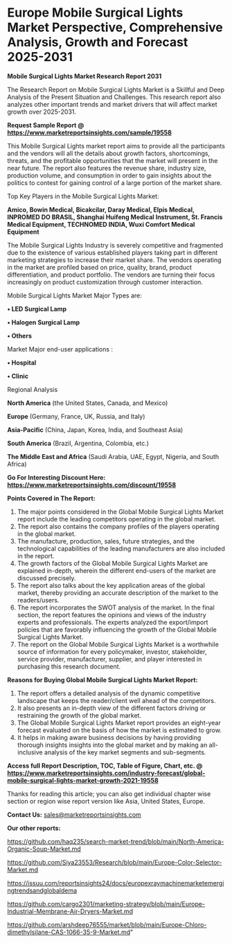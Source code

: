 # Europe Mobile Surgical Lights Market Perspective, Comprehensive Analysis, Growth and Forecast 2025-2031

<strong>Mobile Surgical Lights Market Research Report 2031</strong>

The Research Report on Mobile Surgical Lights Market is a Skillful and Deep Analysis of the Present Situation and Challenges. This research report also analyzes other important trends and market drivers that will affect market growth over 2025-2031.

<strong>Request Sample Report @ <a href=https://www.marketreportsinsights.com/sample/19558>https://www.marketreportsinsights.com/sample/19558</a></strong>

This Mobile Surgical Lights market report aims to provide all the participants and the vendors will all the details about growth factors, shortcomings, threats, and the profitable opportunities that the market will present in the near future. The report also features the revenue share, industry size, production volume, and consumption in order to gain insights about the politics to contest for gaining control of a large portion of the market share.

Top Key Players in the Mobile Surgical Lights Market:

<strong>Amico, Bowin Medical, Bicakcilar, Daray Medical, Elpis Medical, INPROMED DO BRASIL, Shanghai Huifeng Medical Instrument, St. Francis Medical Equipment, TECHNOMED INDIA, Wuxi Comfort Medical Equipment</strong>

The Mobile Surgical Lights Industry is severely competitive and fragmented due to the existence of various established players taking part in different marketing strategies to increase their market share. The vendors operating in the market are profiled based on price, quality, brand, product differentiation, and product portfolio. The vendors are turning their focus increasingly on product customization through customer interaction.

Mobile Surgical Lights Market Major Types are:

<strong>• LED Surgical Lamp

• Halogen Surgical Lamp

• Others</strong>

Market Major end-user applications :

<strong>• Hospital

• Clinic</strong>

Regional Analysis

</u><strong><b>North America</b></strong> (the United States, Canada, and Mexico)

<strong><b>Europe </b></strong>(Germany, France, UK, Russia, and Italy)

<strong><b>Asia-Pacific</b></strong> (China, Japan, Korea, India, and Southeast Asia)

<strong><b>South America</b></strong> (Brazil, Argentina, Colombia, etc.)

<strong><b>The Middle East and Africa</b></strong> (Saudi Arabia, UAE, Egypt, Nigeria, and South Africa)

<strong>Go For Interesting Discount Here: <a href=https://www.marketreportsinsights.com/discount/19558>https://www.marketreportsinsights.com/discount/19558</a></strong>

<strong>Points Covered in The Report:</strong>
<ol>
  <li>The major points considered in the Global Mobile Surgical Lights Market report include the leading competitors operating in the global market.</li>
  <li>The report also contains the company profiles of the players operating in the global market.</li>
  <li>The manufacture, production, sales, future strategies, and the technological capabilities of the leading manufacturers are also included in the report.</li>
  <li>The growth factors of the Global Mobile Surgical Lights Market are explained in-depth, wherein the different end-users of the market are discussed precisely.</li>
  <li>The report also talks about the key application areas of the global market, thereby providing an accurate description of the market to the readers/users.</li>
  <li>The report incorporates the SWOT analysis of the market. In the final section, the report features the opinions and views of the industry experts and professionals. The experts analyzed the export/import policies that are favorably influencing the growth of the Global Mobile Surgical Lights Market.</li>
  <li>The report on the Global Mobile Surgical Lights Market is a worthwhile source of information for every policymaker, investor, stakeholder, service provider, manufacturer, supplier, and player interested in purchasing this research document.</li>
</ol>
<strong>Reasons for Buying Global Mobile Surgical Lights Market Report:</strong>

<ol>
  <li>The report offers a detailed analysis of the dynamic competitive landscape that keeps the reader/client well ahead of the competitors.</li>
  <li>It also presents an in-depth view of the different factors driving or restraining the growth of the global market.</li>
  <li>The Global Mobile Surgical Lights Market report provides an eight-year forecast evaluated on the basis of how the market is estimated to grow.</li>
  <li>It helps in making aware business decisions by having providing thorough insights insights into the global market and by making an all-inclusive analysis of the key market segments and sub-segments.</li>
</ol>
<strong>Access full Report Description, TOC, Table of Figure, Chart, etc. @ <a href=https://www.marketreportsinsights.com/industry-forecast/global-mobile-surgical-lights-market-growth-2021-19558>https://www.marketreportsinsights.com/industry-forecast/global-mobile-surgical-lights-market-growth-2021-19558</a></strong>


Thanks for reading this article; you can also get individual chapter wise section or region wise report version like Asia, United States, Europe.

<strong>Contact Us:</strong>
sales@marketreportsinsights.com

<strong>Our other reports:</strong>

<a href=https://github.com/haq235/search-market-trend/blob/main/North-America-Organic-Soup-Market.md>https://github.com/haq235/search-market-trend/blob/main/North-America-Organic-Soup-Market.md</a>

<a href=https://github.com/Siya23553/Research/blob/main/Europe-Color-Selector-Market.md>https://github.com/Siya23553/Research/blob/main/Europe-Color-Selector-Market.md</a>

<a href=https://issuu.com/reportsinsights24/docs/europexraymachinemarketemergingtrendsandglobaldema>https://issuu.com/reportsinsights24/docs/europexraymachinemarketemergingtrendsandglobaldema</a>

<a href=https://github.com/cargo2301/marketing-strategy/blob/main/Europe-Industrial-Membrane-Air-Dryers-Market.md>https://github.com/cargo2301/marketing-strategy/blob/main/Europe-Industrial-Membrane-Air-Dryers-Market.md</a>

<a href=https://github.com/arshdeep76555/market/blob/main/Europe-Chloro-dimethylsilane-CAS-1066-35-9-Market.md>https://github.com/arshdeep76555/market/blob/main/Europe-Chloro-dimethylsilane-CAS-1066-35-9-Market.md</a>"
